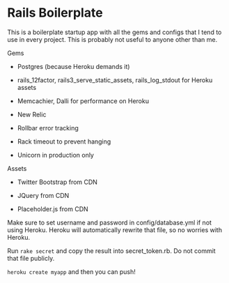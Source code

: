# Rails Boilerplate

This is a boilerplate startup app with all the gems and configs that I tend to use in every project. This is probably not
useful to anyone other than me.


Gems



* Postgres (because Heroku demands it)

* rails_12factor, rails3_serve_static_assets, rails_log_stdout for Heroku assets

* Memcachier, Dalli for performance on Heroku

* New Relic

* Rollbar error tracking

* Rack timeout to prevent hanging

* Unicorn in production only


Assets

* Twitter Bootstrap from CDN

* JQuery from CDN

* Placeholder.js from CDN

Make sure to set username and password in config/database.yml if not using Heroku. Heroku will automatically rewrite that file, so no 
worries with Heroku.

Run ```rake secret``` and copy the result into secret_token.rb. Do not commit that file publicly. 

```heroku create myapp``` and then you can push!
